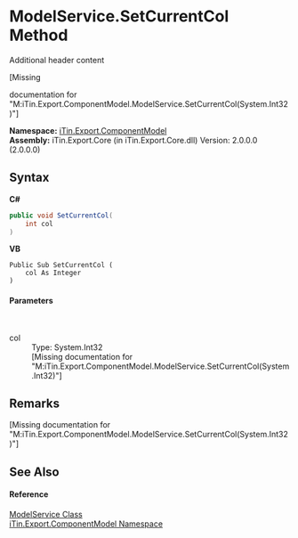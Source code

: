 # ModelService.SetCurrentCol Method 
Additional header content 

\[Missing <summary> documentation for "M:iTin.Export.ComponentModel.ModelService.SetCurrentCol(System.Int32)"\]

**Namespace:**&nbsp;<a href="N_iTin_Export_ComponentModel">iTin.Export.ComponentModel</a><br />**Assembly:**&nbsp;iTin.Export.Core (in iTin.Export.Core.dll) Version: 2.0.0.0 (2.0.0.0)

## Syntax

**C#**<br />
``` C#
public void SetCurrentCol(
	int col
)
```

**VB**<br />
``` VB
Public Sub SetCurrentCol ( 
	col As Integer
)
```


#### Parameters
&nbsp;<dl><dt>col</dt><dd>Type: System.Int32<br />\[Missing <param name="col"/> documentation for "M:iTin.Export.ComponentModel.ModelService.SetCurrentCol(System.Int32)"\]</dd></dl>

## Remarks
\[Missing <remarks> documentation for "M:iTin.Export.ComponentModel.ModelService.SetCurrentCol(System.Int32)"\]

## See Also


#### Reference
<a href="T_iTin_Export_ComponentModel_ModelService">ModelService Class</a><br /><a href="N_iTin_Export_ComponentModel">iTin.Export.ComponentModel Namespace</a><br />